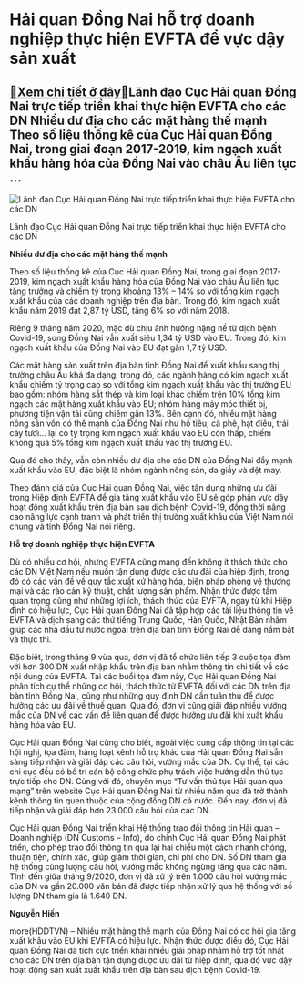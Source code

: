 Hải quan Đồng Nai hỗ trợ doanh nghiệp thực hiện EVFTA để vực dậy sản xuất
=========================================================================

[:gift:Xem chi tiết ở đây:gift:](https://hddtvn.com/hai-quan-dong-nai-ho-tro-doanh-nghiep-thuc-hien-evfta-de-vuc-day-san-xuat/)Lãnh đạo Cục Hải quan Đồng Nai trực tiếp triển khai thực hiện EVFTA cho các DN Nhiều dư địa cho các mặt hàng thế mạnh Theo số liệu thống kê của Cục Hải quan Đồng Nai, trong giai đoạn 2017-2019, kim ngạch xuất khẩu hàng hóa của Đồng Nai vào châu Âu liên tục …
------------------------------------------------------------------------------------------------------------------------------------------------------------------------------------------------------------------------------------------------------------------





![Lãnh đạo Cục Hải quan Đồng Nai trực tiếp triển khai thực hiện EVFTA cho các DN](https://haiquanonline.com.vn/stores/news_dataimages/anhnd/102020/19/17/in_article/3442_5-3155_hinh_EVFTA.jpg?rt=20201019173443 "Lãnh đạo Cục Hải quan Đồng Nai trực tiếp triển khai thực hiện EVFTA cho các DN")


Lãnh đạo Cục Hải quan Đồng Nai trực tiếp triển khai thực hiện EVFTA cho các DN



**Nhiều dư địa cho các mặt hàng thế mạnh**


Theo số liệu thống kê của Cục Hải quan Đồng Nai, trong giai đoạn 2017-2019, kim ngạch xuất khẩu hàng hóa của Đồng Nai vào châu Âu liên tục tăng trưởng và chiếm tỷ trọng khoảng 13% – 14% so với tổng kim ngạch xuất khẩu của các doanh nghiệp trên địa bàn. Trong đó, kim ngạch xuất khẩu năm 2019 đạt 2,87 tỷ USD, tăng 6% so với năm 2018.


Riêng 9 tháng năm 2020, mặc dù chịu ảnh hưởng nặng nề từ dịch bệnh Covid-19, song Đồng Nai vẫn xuất siêu 1,34 tỷ USD vào EU. Trong đó, kim ngạch xuất khẩu của Đồng Nai vào EU đạt gần 1,7 tỷ USD.


Các mặt hàng sản xuất trên địa bàn tỉnh Đồng Nai để xuất khẩu sang thị trường châu Âu khá đa dạng, trong đó, các ngành hàng có kim ngạch xuất khẩu chiếm tỷ trọng cao so với tổng kim ngạch xuất khẩu vào thị trường EU bao gồm: nhóm hàng sắt thép và kim loại khác chiếm trên 10% tổng kim ngạch các mặt hàng xuất khẩu vào EU; nhóm hàng máy móc thiết bị, phương tiện vận tải cũng chiếm gần 13%. Bên cạnh đó, nhiều mặt hàng nông sản vốn có thế mạnh của Đồng Nai như hồ tiêu, cà phê, hạt điều, trái cây tươi… lại có tỷ trọng kim ngạch xuất khẩu vào EU còn thấp, chiếm không quá 5% tổng kim ngạch xuất khẩu vào thị trường EU.


Qua đó cho thấy, vẫn còn nhiều dư địa cho các DN của Đồng Nai đẩy mạnh xuất khẩu vào EU, đặc biệt là nhóm ngành nông sản, da giầy và dệt may.


Theo đánh giá của Cục Hải quan Đồng Nai, việc tận dụng những ưu đãi trong Hiệp định EVFTA để gia tăng xuất khẩu vào EU sẽ góp phần vực dậy hoạt động xuất khẩu trên địa bàn sau dịch bệnh Covid-19, đồng thời nâng cao năng lực cạnh tranh và phát triển thị trường xuất khẩu của Việt Nam nói chung và tỉnh Đồng Nai nói riêng.


**Hỗ trợ doanh nghiệp thực hiện EVFTA**


Dù có nhiều cơ hội, nhưng EVFTA cũng mang đến không ít thách thức cho các DN Việt Nam nếu muốn tận dụng được các ưu đãi của hiệp định, trong đó có các vấn đề về quy tắc xuất xứ hàng hóa, biện pháp phòng vệ thương mại và các rào cản kỹ thuật, chất lượng sản phẩm. Nhận thức được tầm quan trọng cũng như những lợi ích, thách thức của EVFTA, ngay từ khi Hiệp định có hiệu lực, Cục Hải quan Đồng Nai đã tập hợp các tài liệu thông tin về EVFTA và dịch sang các thứ tiếng Trung Quốc, Hàn Quốc, Nhật Bản nhằm giúp các nhà đầu tư nước ngoài trên địa bàn tỉnh Đồng Nai dễ dàng nắm bắt và thực thi.


Đặc biệt, trong tháng 9 vừa qua, đơn vị đã tổ chức liên tiếp 3 cuộc tọa đàm với hơn 300 DN xuất nhập khẩu trên địa bàn nhằm thông tin chi tiết về các nội dung của EVFTA. Tại các buổi tọa đàm này, Cục Hải quan Đồng Nai phân tích cụ thể những cơ hội, thách thức từ EVFTA đối với các DN trên địa bàn tỉnh Đồng Nai, cũng như những quy định DN cần tuân thủ để được hưởng các ưu đãi về thuế quan. Qua đó, đơn vị cũng giải đáp nhiều vướng mắc của DN về các vấn đề liên quan để được hưởng ưu đãi khi xuất khẩu hàng hóa vào EU.


Cục Hải quan Đồng Nai cũng cho biết, ngoài việc cung cấp thông tin tại các hội nghị, tọa đàm, hàng loạt kênh hỗ trợ khác của Hải quan Đồng Nai sẵn sàng tiếp nhận và giải đáp các câu hỏi, vướng mắc của DN. Cụ thể, tại các chi cục đều có bố trí cán bộ công chức phụ trách việc hướng dẫn thủ tục trực tiếp cho DN. Cùng với đó, chuyên mục “Tư vấn thủ tục Hải quan qua mạng” trên website Cục Hải quan Đồng Nai từ nhiều năm qua đã trở thành kênh thông tin quen thuộc của cộng đồng DN cả nước. Đến nay, đơn vị đã tiếp nhận và giải đáp hơn 23.000 câu hỏi của các DN.


Cục Hải quan Đồng Nai triển khai Hệ thống trao đổi thông tin Hải quan – Doanh nghiệp (DN Customs – Info), do chính Cục Hải quan Đồng Nai phát triển, cho phép trao đổi thông tin qua lại hai chiều một cách nhanh chóng, thuận tiện, chính xác, giúp giảm thời gian, chi phí cho DN. Số DN tham gia hệ thống cùng lượng câu hỏi, vướng mắc không ngừng tăng qua các năm. Tính đến giữa tháng 9/2020, đơn vị đã xử lý trên 1.000 câu hỏi vướng mắc của DN và gần 20.000 văn bản đã được tiếp nhận xử lý qua hệ thống với số lượng DN tham gia là 1.640 DN.




**Nguyễn Hiền**



more(HDDTVN) – Nhiều mặt hàng thế mạnh của Đồng Nai có cơ hội gia tăng xuất khẩu vào EU khi EVFTA có hiệu lực. Nhận thức được điều đó, Cục Hải quan Đồng Nai đã tích cực triển khai nhiều giải pháp nhằm hỗ trợ tốt nhất cho các DN trên địa bàn tận dụng được ưu đãi từ hiệp định, qua đó vực dậy hoạt động sản xuất xuất khẩu trên địa bàn sau dịch bệnh Covid-19.

